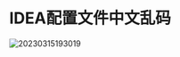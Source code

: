 # IDEA配置文件中文乱码

![20230315193019](https://cdn.jsdelivr.net/gh/leiyu1997/ImageHostingService@master/resources/blogs/20230315193019.png)
